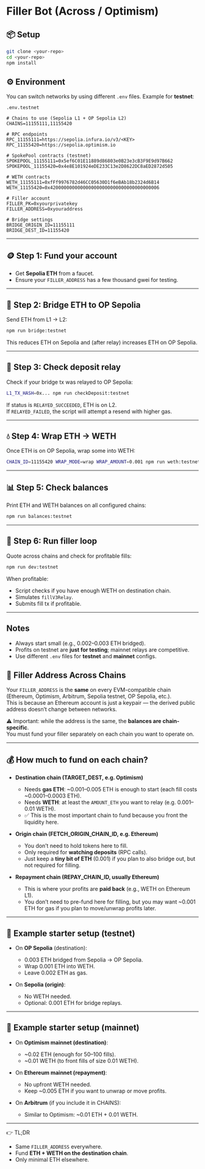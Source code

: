 # Filler Bot (Across / Optimism)

## 📦 Setup
```bash
git clone <your-repo>
cd <your-repo>
npm install
```

## ⚙️ Environment
You can switch networks by using different `.env` files. Example for **testnet**:

`.env.testnet`
```env
# Chains to use (Sepolia L1 + OP Sepolia L2)
CHAINS=11155111,11155420

# RPC endpoints
RPC_11155111=https://sepolia.infura.io/v3/<KEY>
RPC_11155420=https://sepolia.optimism.io

# SpokePool contracts (testnet)
SPOKEPOOL_11155111=0x5ef6C01E11889d86803e0B23e3cB3F9E9d97B662
SPOKEPOOL_11155420=0x4e8E101924eDE233C13e2D8622DC8aED2872d505

# WETH contracts
WETH_11155111=0xfFf9976782d46CC05630D1f6eBAb18b2324d6B14
WETH_11155420=0x4200000000000000000000000000000000000006

# Filler account
FILLER_PK=0xyourprivatekey
FILLER_ADDRESS=0xyouraddress

# Bridge settings
BRIDGE_ORIGIN_ID=11155111
BRIDGE_DEST_ID=11155420
```

---

## 🪙 Step 1: Fund your account
- Get **Sepolia ETH** from a faucet.  
- Ensure your `FILLER_ADDRESS` has a few thousand gwei for testing.

---

## 🔀 Step 2: Bridge ETH to OP Sepolia
Send ETH from L1 → L2:

```bash
npm run bridge:testnet
```

This reduces ETH on Sepolia and (after relay) increases ETH on OP Sepolia.

---

## 🔎 Step 3: Check deposit relay
Check if your bridge tx was relayed to OP Sepolia:

```bash
L1_TX_HASH=0x... npm run checkDeposit:testnet
```

If status is `RELAYED_SUCCEEDED`, ETH is on L2.  
If `RELAYED_FAILED`, the script will attempt a resend with higher gas.

---

## 💧 Step 4: Wrap ETH → WETH
Once ETH is on OP Sepolia, wrap some into WETH:

```bash
CHAIN_ID=11155420 WRAP_MODE=wrap WRAP_AMOUNT=0.001 npm run weth:testnet
```

---

## 📊 Step 5: Check balances
Print ETH and WETH balances on all configured chains:

```bash
npm run balances:testnet
```

---

## 🚀 Step 6: Run filler loop
Quote across chains and check for profitable fills:

```bash
npm run dev:testnet
```

When profitable:
- Script checks if you have enough WETH on destination chain.
- Simulates `fillV3Relay`.
- Submits fill tx if profitable.

---

## Notes
- Always start small (e.g., 0.002–0.003 ETH bridged).  
- Profits on testnet are **just for testing**; mainnet relays are competitive.  
- Use different `.env` files for **testnet** and **mainnet** configs.  

## 🔑 Filler Address Across Chains

Your `FILLER_ADDRESS` is the **same** on every EVM-compatible chain (Ethereum, Optimism, Arbitrum, Sepolia testnet, OP Sepolia, etc.).  
This is because an Ethereum account is just a keypair — the derived public address doesn’t change between networks.

⚠️ Important: while the address is the same, the **balances are chain-specific**.  
You must fund your filler separately on each chain you want to operate on.

---

## 💰 How much to fund on each chain?

- **Destination chain (TARGET_DEST, e.g. Optimism)**  
  - Needs **gas ETH**: ~0.001–0.005 ETH is enough to start (each fill costs ~0.0001–0.0003 ETH).  
  - Needs **WETH**: at least the `AMOUNT_ETH` you want to relay (e.g. 0.001–0.01 WETH).  
  - ✅ This is the most important chain to fund because you front the liquidity here.

- **Origin chain (FETCH_ORIGIN_CHAIN_ID, e.g. Ethereum)**  
  - You don’t need to hold tokens here to fill.  
  - Only required for **watching deposits** (RPC calls).  
  - Just keep a **tiny bit of ETH** (0.001) if you plan to also bridge out, but not required for filling.

- **Repayment chain (REPAY_CHAIN_ID, usually Ethereum)**  
  - This is where your profits are **paid back** (e.g., WETH on Ethereum L1).  
  - You don’t need to pre-fund here for filling, but you may want ~0.001 ETH for gas if you plan to move/unwrap profits later.

---

## 🧮 Example starter setup (testnet)

- On **OP Sepolia** (destination):
  - 0.003 ETH bridged from Sepolia → OP Sepolia.
  - Wrap 0.001 ETH into WETH.
  - Leave 0.002 ETH as gas.

- On **Sepolia (origin)**:
  - No WETH needed.
  - Optional: 0.001 ETH for bridge replays.

---

## 🧮 Example starter setup (mainnet)

- On **Optimism mainnet (destination)**:
  - ~0.02 ETH (enough for 50–100 fills).
  - ~0.01 WETH (to front fills of size 0.01 WETH).

- On **Ethereum mainnet (repayment)**:
  - No upfront WETH needed.
  - Keep ~0.005 ETH if you want to unwrap or move profits.

- On **Arbitrum** (if you include it in CHAINS):
  - Similar to Optimism: ~0.01 ETH + 0.01 WETH.

---

👉 TL;DR  
- Same `FILLER_ADDRESS` everywhere.  
- Fund **ETH + WETH on the destination chain**.  
- Only minimal ETH elsewhere.  
